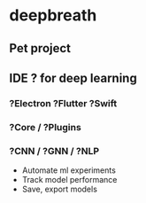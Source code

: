 # deepbreath

## Pet project
## IDE ? for deep learning


### ?Electron ?Flutter ?Swift
### ?Core / ?Plugins
### ?CNN / ?GNN / ?NLP

- Automate ml experiments
- Track model performance
- Save, export models
